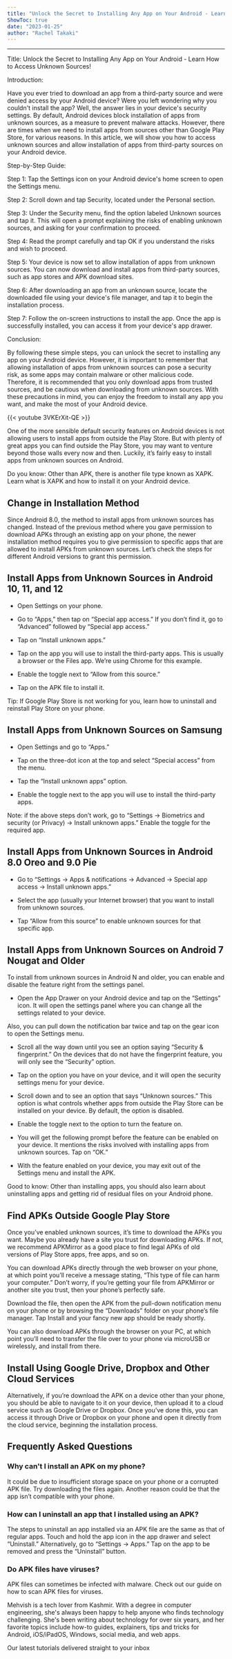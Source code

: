 ```yaml
---
title: "Unlock the Secret to Installing Any App on Your Android - Learn How to Access Unknown Sources!"
ShowToc: true 
date: "2023-01-25"
author: "Rachel Takaki"
---
```

*****
Title: Unlock the Secret to Installing Any App on Your Android - Learn How to Access Unknown Sources!

Introduction:

Have you ever tried to download an app from a third-party source and were denied access by your Android device? Were you left wondering why you couldn't install the app? Well, the answer lies in your device's security settings. By default, Android devices block installation of apps from unknown sources, as a measure to prevent malware attacks. However, there are times when we need to install apps from sources other than Google Play Store, for various reasons. In this article, we will show you how to access unknown sources and allow installation of apps from third-party sources on your Android device.

Step-by-Step Guide:

Step 1: Tap the Settings icon on your Android device's home screen to open the Settings menu.

Step 2: Scroll down and tap Security, located under the Personal section.

Step 3: Under the Security menu, find the option labeled Unknown sources and tap it. This will open a prompt explaining the risks of enabling unknown sources, and asking for your confirmation to proceed.

Step 4: Read the prompt carefully and tap OK if you understand the risks and wish to proceed.

Step 5: Your device is now set to allow installation of apps from unknown sources. You can now download and install apps from third-party sources, such as app stores and APK download sites.

Step 6: After downloading an app from an unknown source, locate the downloaded file using your device's file manager, and tap it to begin the installation process.

Step 7: Follow the on-screen instructions to install the app. Once the app is successfully installed, you can access it from your device's app drawer.

Conclusion:

By following these simple steps, you can unlock the secret to installing any app on your Android device. However, it is important to remember that allowing installation of apps from unknown sources can pose a security risk, as some apps may contain malware or other malicious code. Therefore, it is recommended that you only download apps from trusted sources, and be cautious when downloading from unknown sources. With these precautions in mind, you can enjoy the freedom to install any app you want, and make the most of your Android device.

{{< youtube 3VKErXit-QE >}} 



One of the more sensible default security features on Android devices is not allowing users to install apps from outside the Play Store. But with plenty of great apps you can find outside the Play Store, you may want to venture beyond those walls every now and then. Luckily, it’s fairly easy to install apps from unknown sources on Android.
 
Do you know: Other than APK, there is another file type known as XAPK. Learn what is XAPK and how to install it on your Android device.
 
## Change in Installation Method
 
Since Android 8.0, the method to install apps from unknown sources has changed. Instead of the previous method where you gave permission to download APKs through an existing app on your phone, the newer installation method requires you to give permission to specific apps that are allowed to install APKs from unknown sources. Let’s check the steps for different Android versions to grant this permission.
 
## Install Apps from Unknown Sources in Android 10, 11, and 12
 
- Open Settings on your phone.
 - Go to “Apps,” then tap on “Special app access.” If you don’t find it, go to “Advanced” followed by “Special app access.”

 
- Tap on “Install unknown apps.”

 
- Tap on the app you will use to install the third-party apps. This is usually a browser or the Files app. We’re using Chrome for this example.
 - Enable the toggle next to “Allow from this source.”

 
- Tap on the APK file to install it.

 
Tip: If Google Play Store is not working for you, learn how to uninstall and reinstall Play Store on your phone.
 
## Install Apps from Unknown Sources on Samsung
 
- Open Settings and go to “Apps.”
 - Tap on the three-dot icon at the top and select “Special access” from the menu.

 
- Tap the “Install unknown apps” option.
 - Enable the toggle next to the app you will use to install the third-party apps.

 
Note: if the above steps don’t work, go to “Settings → Biometrics and security (or Privacy) → Install unknown apps.” Enable the toggle for the required app. 
 
## Install Apps from Unknown Sources in Android 8.0 Oreo and 9.0 Pie
 
- Go to “Settings -> Apps & notifications -> Advanced -> Special app access -> Install unknown apps.”

 
- Select the app (usually your Internet browser) that you want to install from unknown sources.
 - Tap “Allow from this source” to enable unknown sources for that specific app.

 
## Install Apps from Unknown Sources on Android 7 Nougat and Older
 
To install from unknown sources in Android N and older, you can enable and disable the feature right from the settings panel.
 
- Open the App Drawer on your Android device and tap on the “Settings” icon. It will open the settings panel where you can change all the settings related to your device.

 
Also, you can pull down the notification bar twice and tap on the gear icon to open the Settings menu.
 
- Scroll all the way down until you see an option saying “Security & fingerprint.” On the devices that do not have the fingerprint feature, you will only see the “Security” option.
 - Tap on the option you have on your device, and it will open the security settings menu for your device.

 
- Scroll down and to see an option that says “Unknown sources.” This option is what controls whether apps from outside the Play Store can be installed on your device. By default, the option is disabled.
 - Enable the toggle next to the option to turn the feature on.

 
- You will get the following prompt before the feature can be enabled on your device. It mentions the risks involved with installing apps from unknown sources. Tap on “OK.”

 
- With the feature enabled on your device, you may exit out of the Settings menu and install the APK.

 
Good to know: Other than installing apps, you should also learn about uninstalling apps and getting rid of residual files on your Android phone.
 
## Find APKs Outside Google Play Store
 
Once you’ve enabled unknown sources, it’s time to download the APKs you want. Maybe you already have a site you trust for downloading APKs. If not, we recommend APKMirror as a good place to find legal APKs of old versions of Play Store apps, free apps, and so on.
 
You can download APKs directly through the web browser on your phone, at which point you’ll receive a message stating, “This type of file can harm your computer.” Don’t worry, if you’re getting your file from APKMirror or another site you trust, then your phone’s perfectly safe.
 
Download the file, then open the APK from the pull-down notification menu on your phone or by browsing the “Downloads” folder on your phone’s file manager. Tap Install and your fancy new app should be ready shortly.
 
You can also download APKs through the browser on your PC, at which point you’ll need to transfer the file over to your phone via microUSB or wirelessly, and install from there.
 
## Install Using Google Drive, Dropbox and Other Cloud Services
 
Alternatively, if you’re download the APK on a device other than your phone, you should be able to navigate to it on your device, then upload it to a cloud service such as Google Drive or Dropbox. Once you’ve done this, you can access it through Drive or Dropbox on your phone and open it directly from the cloud service, beginning the installation process.
 
## Frequently Asked Questions 
 
### Why can't I install an APK on my phone?
 
It could be due to insufficient storage space on your phone or a corrupted APK file. Try downloading the files again. Another reason could be that the app isn’t compatible with your phone.
 
### How can I uninstall an app that I installed using an APK?
 
The steps to uninstall an app installed via an APK file are the same as that of regular apps. Touch and hold the app icon in the app drawer and select “Uninstall.” Alternatively, go to “Settings → Apps.” Tap on the app to be removed and press the “Uninstall” button.
 
### Do APK files have viruses?
 
APK files can sometimes be infected with malware. Check out our guide on how to scan APK files for viruses.
 
Mehvish is a tech lover from Kashmir. With a degree in computer engineering, she's always been happy to help anyone who finds technology challenging. She's been writing about technology for over six years, and her favorite topics include how-to guides, explainers, tips and tricks for Android, iOS/iPadOS, Windows, social media, and web apps.
 
Our latest tutorials delivered straight to your inbox





